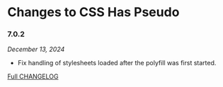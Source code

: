 # Changes to CSS Has Pseudo

### 7.0.2

_December 13, 2024_

- Fix handling of stylesheets loaded after the polyfill was first started.

[Full CHANGELOG](https://github.com/csstools/postcss-plugins/tree/main/plugins/css-has-pseudo/CHANGELOG.md)
